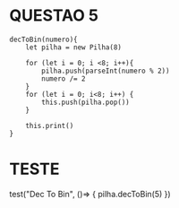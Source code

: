 # QUESTAO 5

    decToBin(numero){
        let pilha = new Pilha(8)

        for (let i = 0; i <8; i++){
            pilha.push(parseInt(numero % 2))
            numero /= 2
        }
        for (let i = 0; i<8; i++) {
            this.push(pilha.pop())
        }

        this.print()
    }

# TESTE


test("Dec To Bin", ()=> {
    pilha.decToBin(5)
})